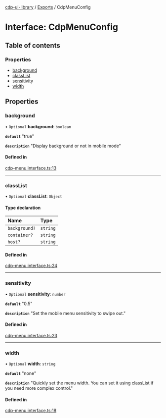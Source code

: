 [cdp-ui-library](../README.md) / [Exports](../modules.md) / CdpMenuConfig

# Interface: CdpMenuConfig

## Table of contents

### Properties

- [background](cdpmenuconfig.md#background)
- [classList](cdpmenuconfig.md#classlist)
- [sensitivity](cdpmenuconfig.md#sensitivity)
- [width](cdpmenuconfig.md#width)

## Properties

### background

• `Optional` **background**: `boolean`

**`default`** "true"

**`description`** "Display background or not in mobile mode"

#### Defined in

[cdp-menu.interface.ts:13](https://github.com/codeperate/ui-components/blob/2e591d5/src/components/cdp/cdp-menu/cdp-menu.interface.ts#L13)

___

### classList

• `Optional` **classList**: `Object`

#### Type declaration

| Name | Type |
| :------ | :------ |
| `background?` | `string` |
| `container?` | `string` |
| `host?` | `string` |

#### Defined in

[cdp-menu.interface.ts:24](https://github.com/codeperate/ui-components/blob/2e591d5/src/components/cdp/cdp-menu/cdp-menu.interface.ts#L24)

___

### sensitivity

• `Optional` **sensitivity**: `number`

**`default`** "0.5"

**`description`** "Set the mobile menu sensitivity to swipe out."

#### Defined in

[cdp-menu.interface.ts:23](https://github.com/codeperate/ui-components/blob/2e591d5/src/components/cdp/cdp-menu/cdp-menu.interface.ts#L23)

___

### width

• `Optional` **width**: `string`

**`default`** "none"

**`description`** "Quickly set the menu width. You can set it using classList if you need more complex control."

#### Defined in

[cdp-menu.interface.ts:18](https://github.com/codeperate/ui-components/blob/2e591d5/src/components/cdp/cdp-menu/cdp-menu.interface.ts#L18)
